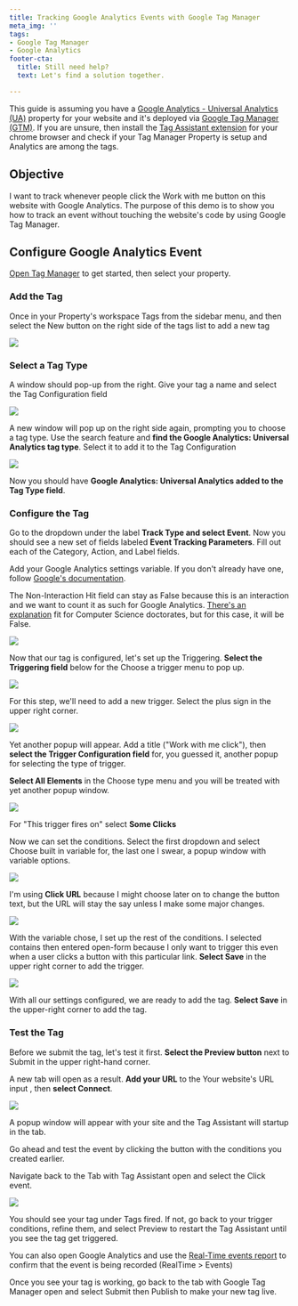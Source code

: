 ```yaml
---
title: Tracking Google Analytics Events with Google Tag Manager
meta_img: ''
tags:
- Google Tag Manager
- Google Analytics
footer-cta:
  title: Still need help?
  text: Let's find a solution together.

---
```

This guide is assuming you have a [Google Analytics - Universal Analytics (UA)](https://support.google.com/analytics/answer/10269537?hl=en) property for your website and it's deployed via [Google Tag Manager (GTM)](https://support.google.com/tagmanager/answer/6103696?hl=en). If you are unsure, then install the [Tag Assistant extension](https://chrome.google.com/webstore/detail/tag-assistant-legacy-by-g/kejbdjndbnbjgmefkgdddjlbokphdefk?hl=en) for your chrome browser and check if your Tag Manager Property is setup and Analytics are among the tags.

## Objective

I want to track whenever people click the Work with me button on this website with Google Analytics. The purpose of this demo is to show you how to track an event without touching the website's code by using Google Tag Manager.

## Configure Google Analytics Event

[Open Tag Manager](https://tagmanager.google.com/) to get started, then select your property.

### Add the Tag

Once in your Property's workspace Tags from the sidebar menu, and then select the New  button on the right side of the tags list to add a new tag

![](/images/gtm-tags-menu.jpg)

### Select a Tag Type

A window should pop-up from the right. Give your tag a name and select the Tag Configuration field

![](/images/tag-window.jpg)

A new window will pop up on the right side again, prompting you to choose a tag type. Use the search feature and **find the Google Analytics: Universal Analytics tag type**. Select it to add it to the Tag Configuration

![](/images/tag-type-select.jpg)

Now you should have **Google Analytics: Universal Analytics added to the Tag Type field**.

### Configure the Tag

Go to the dropdown under the label **Track Type and select Event**. Now you should see a new set of fields labeled **Event Tracking Parameters**. Fill out each of the Category, Action, and Label fields.

Add your Google Analytics settings variable. If you don't already have one, follow [Google's documentation](https://support.google.com/tagmanager/answer/9207621?hl=en).

The Non-Interaction Hit field can stay as False because this is an interaction and we want to count it as such for Google Analytics. [There's an explanation](https://support.google.com/analytics/answer/1033068?hl=en#NonInteractionEvents) fit for Computer Science doctorates, but for this case, it will be False.

![](/images/tracking-params.jpg)

Now that our tag is configured, let's set up the Triggering. **Select the Triggering field** below for the Choose a trigger menu to pop up. 

![](/images/triggering-field.jpg)

For this step, we'll need to add a new trigger. Select the plus sign in the upper right corner. 

![](/images/choose-trigger-1.jpg)

Yet another popup will appear. Add a title ("Work with me click"), then **select the Trigger Configuration field** for, you guessed it, another popup for selecting the type of trigger. 

**Select All Elements** in the Choose type menu and you will be treated with yet another popup window. 

![](/images/trigger-type.jpg)

For "This trigger fires on" select **Some Clicks**

Now we can set the conditions. Select the first dropdown and select Choose built in variable for, the last one I swear, a popup window with variable options. 

![](/images/trigger-condition-select.jpg)

I'm using **Click URL** because I might choose later on to change the button text, but the URL will stay the say unless I make some major changes. 

![](/images/choose-variable.jpg)

With the variable chose, I set up the rest of the conditions. I selected contains then entered open-form because I only want to trigger this even when a user clicks a button with this particular link. **Select Save** in the upper right corner to add the trigger. 

![](/images/trigger-conditions-1.jpg)

With all our settings configured, we are ready to add the tag. **Select Save** in the upper-right corner to add the tag. 

### Test the Tag

Before we submit the tag, let's test it first. **Select the Preview button** next to Submit in the upper right-hand corner. 

A new tab will open as a result. **Add your URL** to the Your website's URL input , then **select Connect**. 

![](/images/connect-tag-assistant.jpg)

A popup window will appear with your site and the Tag Assistant will startup in the tab. 

Go ahead and test the event by clicking the button with the conditions you created earlier. 

Navigate back to the Tab with Tag Assistant open and select the Click event. 

![](/images/tag-assistant.jpg)

You should see your tag under Tags fired. If not, go back to your trigger conditions, refine them, and select Preview to restart the Tag Assistant until you see the tag get triggered. 

You can also open Google Analytics and use the [Real-Time events report](https://support.google.com/analytics/answer/1638635?hl=en#zippy=%2Cin-this-article) to confirm that the event is being recorded (RealTime > Events) 

Once you see your tag is working, go back to the tab with Google Tag Manager open and select Submit then Publish to make your new tag live. 